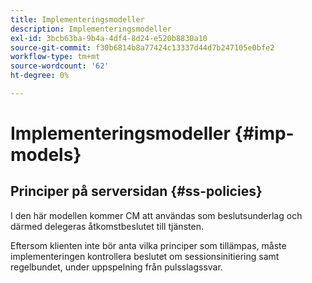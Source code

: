 ```yaml
---
title: Implementeringsmodeller
description: Implementeringsmodeller
exl-id: 3bcb63ba-9b4a-4df4-8d24-e520b8830a10
source-git-commit: f30b6814b8a77424c13337d44d7b247105e0bfe2
workflow-type: tm+mt
source-wordcount: '62'
ht-degree: 0%

---
```


# Implementeringsmodeller {#imp-models}

## Principer på serversidan {#ss-policies}

I den här modellen kommer CM att användas som beslutsunderlag och därmed delegeras åtkomstbeslutet till tjänsten.

Eftersom klienten inte bör anta vilka principer som tillämpas, måste implementeringen kontrollera beslutet om sessionsinitiering samt regelbundet, under uppspelning från pulsslagssvar.
